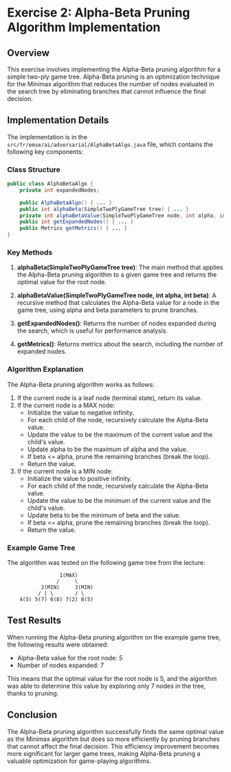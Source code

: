 # Exercise 2: Alpha-Beta Pruning Algorithm Implementation

## Overview

This exercise involves implementing the Alpha-Beta pruning algorithm for a simple two-ply game tree. Alpha-Beta pruning is an optimization technique for the Minimax algorithm that reduces the number of nodes evaluated in the search tree by eliminating branches that cannot influence the final decision.

## Implementation Details

The implementation is in the `src/fr/emse/ai/adversarial/AlphaBetaAlgo.java` file, which contains the following key components:

### Class Structure

```java
public class AlphaBetaAlgo {
    private int expandedNodes;

    public AlphaBetaAlgo() { ... }
    public int alphaBeta(SimpleTwoPlyGameTree tree) { ... }
    private int alphaBetaValue(SimpleTwoPlyGameTree node, int alpha, int beta) { ... }
    public int getExpandedNodes() { ... }
    public Metrics getMetrics() { ... }
}
```

### Key Methods

1. **alphaBeta(SimpleTwoPlyGameTree tree)**: The main method that applies the Alpha-Beta pruning algorithm to a given game tree and returns the optimal value for the root node.

2. **alphaBetaValue(SimpleTwoPlyGameTree node, int alpha, int beta)**: A recursive method that calculates the Alpha-Beta value for a node in the game tree, using alpha and beta parameters to prune branches.

3. **getExpandedNodes()**: Returns the number of nodes expanded during the search, which is useful for performance analysis.

4. **getMetrics()**: Returns metrics about the search, including the number of expanded nodes.

### Algorithm Explanation

The Alpha-Beta pruning algorithm works as follows:

1. If the current node is a leaf node (terminal state), return its value.
2. If the current node is a MAX node:
   - Initialize the value to negative infinity.
   - For each child of the node, recursively calculate the Alpha-Beta value.
   - Update the value to be the maximum of the current value and the child's value.
   - Update alpha to be the maximum of alpha and the value.
   - If beta <= alpha, prune the remaining branches (break the loop).
   - Return the value.
3. If the current node is a MIN node:
   - Initialize the value to positive infinity.
   - For each child of the node, recursively calculate the Alpha-Beta value.
   - Update the value to be the minimum of the current value and the child's value.
   - Update beta to be the minimum of beta and the value.
   - If beta <= alpha, prune the remaining branches (break the loop).
   - Return the value.

### Example Game Tree

The algorithm was tested on the following game tree from the lecture:

```
                 1(MAX)
                /     \
           2(MIN)     3(MIN)
          / | \       / \
    4(5) 5(7) 6(8) 7(2) 8(5)
```

## Test Results

When running the Alpha-Beta pruning algorithm on the example game tree, the following results were obtained:

- Alpha-Beta value for the root node: 5
- Number of nodes expanded: 7

This means that the optimal value for the root node is 5, and the algorithm was able to determine this value by exploring only 7 nodes in the tree, thanks to pruning.

## Conclusion

The Alpha-Beta pruning algorithm successfully finds the same optimal value as the Minimax algorithm but does so more efficiently by pruning branches that cannot affect the final decision. This efficiency improvement becomes more significant for larger game trees, making Alpha-Beta pruning a valuable optimization for game-playing algorithms.

